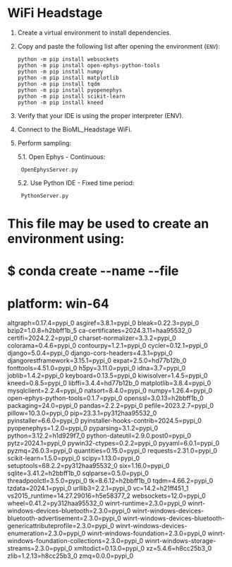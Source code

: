 # WiFi Headstage

1. Create a virtual environment to install dependencies.

2. Copy and paste the following list after opening the environment (`ENV`):

    ```
    python -m pip install websockets
    python -m pip install open-ephys-python-tools
    python -m pip install numpy
    python -m pip install matplotlib
    python -m pip install tqdm
    python -m pip install pyopenephys
    python -m pip install scikit-learn
    python -m pip install kneed

    ```

3. Verify that your IDE is using the proper interpreter (ENV).

4. Connect to the BioML_Headstage WiFi.

5. Perform sampling:

    5.1. Open Ephys - Continuous:

        OpenEphysServer.py

    5.2. Use Python IDE - Fixed time period:

        PythonServer.py


# This file may be used to create an environment using:
# $ conda create --name <env> --file <this file>
# platform: win-64
altgraph=0.17.4=pypi_0
asgiref=3.8.1=pypi_0
bleak=0.22.3=pypi_0
bzip2=1.0.8=h2bbff1b_5
ca-certificates=2024.3.11=haa95532_0
certifi=2024.2.2=pypi_0
charset-normalizer=3.3.2=pypi_0
colorama=0.4.6=pypi_0
contourpy=1.2.1=pypi_0
cycler=0.12.1=pypi_0
django=5.0.4=pypi_0
django-cors-headers=4.3.1=pypi_0
djangorestframework=3.15.1=pypi_0
expat=2.5.0=hd77b12b_0
fonttools=4.51.0=pypi_0
h5py=3.11.0=pypi_0
idna=3.7=pypi_0
joblib=1.4.2=pypi_0
keyboard=0.13.5=pypi_0
kiwisolver=1.4.5=pypi_0
kneed=0.8.5=pypi_0
libffi=3.4.4=hd77b12b_0
matplotlib=3.8.4=pypi_0
mysqlclient=2.2.4=pypi_0
natsort=8.4.0=pypi_0
numpy=1.26.4=pypi_0
open-ephys-python-tools=0.1.7=pypi_0
openssl=3.0.13=h2bbff1b_0
packaging=24.0=pypi_0
pandas=2.2.2=pypi_0
pefile=2023.2.7=pypi_0
pillow=10.3.0=pypi_0
pip=23.3.1=py312haa95532_0
pyinstaller=6.6.0=pypi_0
pyinstaller-hooks-contrib=2024.5=pypi_0
pyopenephys=1.2.0=pypi_0
pyparsing=3.1.2=pypi_0
python=3.12.2=h1d929f7_0
python-dateutil=2.9.0.post0=pypi_0
pytz=2024.1=pypi_0
pywin32-ctypes=0.2.2=pypi_0
pyyaml=6.0.1=pypi_0
pyzmq=26.0.3=pypi_0
quantities=0.15.0=pypi_0
requests=2.31.0=pypi_0
scikit-learn=1.5.0=pypi_0
scipy=1.13.0=pypi_0
setuptools=68.2.2=py312haa95532_0
six=1.16.0=pypi_0
sqlite=3.41.2=h2bbff1b_0
sqlparse=0.5.0=pypi_0
threadpoolctl=3.5.0=pypi_0
tk=8.6.12=h2bbff1b_0
tqdm=4.66.2=pypi_0
tzdata=2024.1=pypi_0
urllib3=2.2.1=pypi_0
vc=14.2=h21ff451_1
vs2015_runtime=14.27.29016=h5e58377_2
websockets=12.0=pypi_0
wheel=0.41.2=py312haa95532_0
winrt-runtime=2.3.0=pypi_0
winrt-windows-devices-bluetooth=2.3.0=pypi_0
winrt-windows-devices-bluetooth-advertisement=2.3.0=pypi_0
winrt-windows-devices-bluetooth-genericattributeprofile=2.3.0=pypi_0
winrt-windows-devices-enumeration=2.3.0=pypi_0
winrt-windows-foundation=2.3.0=pypi_0
winrt-windows-foundation-collections=2.3.0=pypi_0
winrt-windows-storage-streams=2.3.0=pypi_0
xmltodict=0.13.0=pypi_0
xz=5.4.6=h8cc25b3_0
zlib=1.2.13=h8cc25b3_0
zmq=0.0.0=pypi_0
